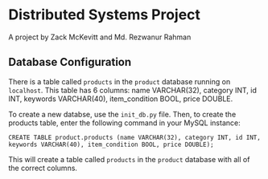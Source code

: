 # Distributed Systems Project

A project by Zack McKevitt and Md. Rezwanur Rahman

## Database Configuration

There is a table called ```products``` in the ```product``` database running on ```localhost```. This table has 6 columns: name VARCHAR(32), category INT, id INT, keywords VARCHAR(40), item_condition BOOL, price DOUBLE.

To create a new databse, use the ```init_db.py``` file. Then, to create the products table, enter the following command in your MySQL instance:

```CREATE TABLE product.products (name VARCHAR(32), category INT, id INT, keywords VARCHAR(40), item_condition BOOL, price DOUBLE);```

This will create a table called ```products``` in the ```product``` database with all of the correct columns.